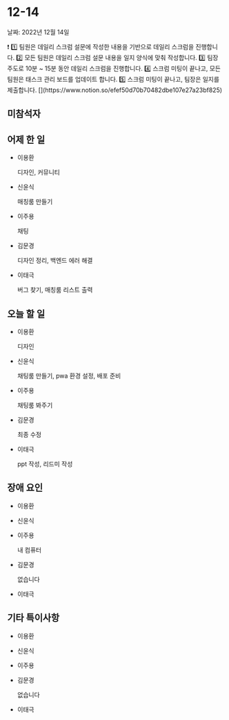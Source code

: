 # 12-14

날짜: 2022년 12월 14일

<aside>
❗ 1️⃣ 팀원은 데일리 스크럼 설문에 작성한 내용을 기반으로 데일리 스크럼을 진행합니다.
2️⃣ 모든 팀원은 데일리 스크럼 설문 내용을 일지 양식에 맞춰 작성합니다. 
3️⃣ 팀장 주도로 10분 ~ 15분 동안 데일리 스크럼을 진행합니다.
4️⃣ 스크럼 미팅이 끝나고, 모든 팀원은 태스크 관리 보드를 업데이트 합니다.
5️⃣ 스크럼 미팅이 끝나고, 팀장은 일지를 제출합니다.
[](https://www.notion.so/efef50d70b70482dbe107e27a23bf825)

</aside>

## 미참석자

## 어제 한 일

- 이용환
    
    디자인, 커뮤니티
    
- 신윤식
    
    매칭룸 만들기
    
- 이주용
    
    채팅
    
- 김문경
    
    디자인 정리, 백엔드 에러 해결
    
- 이태극
    
    버그 찾기, 매칭룸 리스트 출력
    

## 오늘 할 일

- 이용환
    
    디자인
    
- 신윤식
    
    채팅룸 만들기, pwa 환경 설정, 배포 준비
    
- 이주용
    
    채팅룸 봐주기
    
- 김문경
    
    최종 수정
    
- 이태극
    
    ppt 작성, 리드미 작성
    

## 장애 요인

- 이용환
    
    
- 신윤식
- 이주용
    
    내 컴퓨터
    
- 김문경
    
    없습니다
    
- 이태극

## 기타 특이사항

- 이용환
- 신윤식
- 이주용
- 김문경
    
    없습니다
    
- 이태극